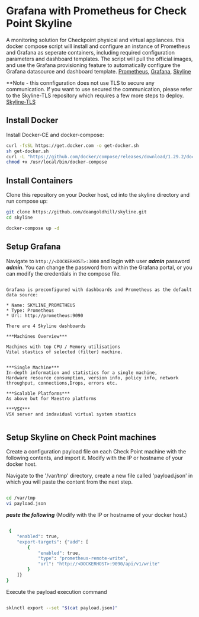 # Grafana with Prometheus for Check Point Skyline

A monitoring solution for Checkpoint physical and virtual appliances.
this docker compose script will install and configure an instance of Prometheus and Grafana as seperate containers, including required configuration parameters and dashboard templates.
The script will pull the official images, and use the Grafana provisioning feature to automatically configure the Grafana datasource and dashboard template.
[Prometheus](https://prometheus.io/), [Grafana](http://grafana.org/), [Skyline](https://supportcenter.checkpoint.com/supportcenter/portal?eventSubmit_doGoviewsolutiondetails=&solutionid=sk178566)

**Note - this connfiguration does not use TLS to secure any communication. If you want to use secured the communication, please refer to the Skyline-TLS repository which requires a few more steps to deploy. [Skyline-TLS](https://github.com/deangoldhill/skyline-TLS)

## Install Docker

Install Docker-CE and docker-compose:

```bash
curl -fsSL https://get.docker.com -o get-docker.sh
sh get-docker.sh
curl -L "https://github.com/docker/compose/releases/download/1.29.2/docker-compose-$(uname -s)-$(uname -m)" -o /usr/local/bin/docker-compose
chmod +x /usr/local/bin/docker-compose
```

## Install Containers

Clone this repository on your Docker host, cd into the skyline directory and run compose up:

```bash
git clone https://github.com/deangoldhill/skyline.git
cd skyline

docker-compose up -d
```



## Setup Grafana

Navigate to `http://<DOCKERHOST>:3000` and login with user ***admin*** password ***admin***. You can change the password from within the Grafana portal, or you can modify the credentials in the compose file.


```

Grafana is preconfigured with dashboards and Prometheus as the default data source:

* Name: SKYLINE_PROMETHEUS
* Type: Prometheus
* Url: http://prometheus:9090

There are 4 Skyline dashboards

***Machines Overview***

Machines with top CPU / Memory utilisations
Vital stastics of selected (filter) machine.


***Single Machine***
In-depth information and statistics for a single machine,
Hardware resource consumption, version info, policy info, network throughput, connections,Drops, errors etc.

***Scalable Platforms***
As above but for Maestro platforms

***VSX***
VSX server and indavidual virtual system stastics


```

## Setup Skyline on Check Point machines

Create a configuration payload file on each Check Point machine with the following contents, and import it.
Modify <DOCKERHOST> with the IP or hostname of your docker host.

Navigate to the '/var/tmp' directory, create a new file called 'payload.json' in which you will paste the content from the next step.

```bash

cd /var/tmp
vi payload.json

```

***paste the following*** (Modify <DOCKERHOST> with the IP or hostname of your docker host.)

```bash

 {
    "enabled": true,
    "export-targets": {"add": [
        {
            "enabled": true,
            "type": "prometheus-remote-write",
            "url": "http://<DOCKERHOST>:9090/api/v1/write"
        }
    ]}
} 

```
Execute the payload execution command

```bash

sklnctl export --set "$(cat payload.json)"

```
